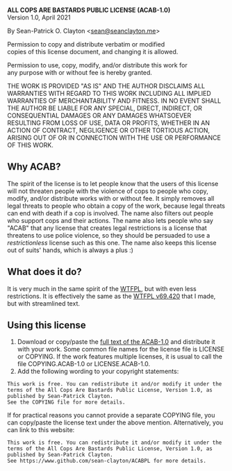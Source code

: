 **ALL COPS ARE BASTARDS PUBLIC LICENSE (ACAB-1.0)**  
Version 1.0, April 2021

By Sean-Patrick O. Clayton \<sean@seanclayton.me\>

Permission to copy and distribute verbatim or modified  
copies of this license document, and changing it is allowed.

Permission to use, copy, modify, and/or distribute this work for  
any purpose with or without fee is hereby granted.

THE WORK IS PROVIDED "AS IS" AND THE AUTHOR DISCLAIMS ALL WARRANTIES WITH REGARD TO THIS WORK INCLUDING ALL IMPLIED WARRANTIES OF MERCHANTABILITY AND FITNESS. IN NO EVENT SHALL THE AUTHOR BE LIABLE FOR ANY SPECIAL, DIRECT, INDIRECT, OR CONSEQUENTIAL DAMAGES OR ANY DAMAGES WHATSOEVER RESULTING FROM LOSS OF USE, DATA OR PROFITS, WHETHER IN AN ACTION OF CONTRACT, NEGLIGENCE OR OTHER TORTIOUS ACTION, ARISING OUT OF OR IN CONNECTION WITH THE USE OR PERFORMANCE OF THIS WORK.

## Why ACAB?

The spirit of the license is to let people know that the users of this license will not threaten people with the violence of cops to people who copy, modify, and/or distribute works with or without fee.
It simply removes all legal threats to people who obtain a copy of the work, because legal threats can end with death if a cop is involved.
The name also filters out people who support cops and their actions.
The name also lets people who say "ACAB" that any license that creates legal restrictions is a license that threatens to use police violence, so they should be persuaded to use a _restrictionless_ license such as this one. The name also keeps this license out of suits' hands, which is always a plus :)

## What does it do?

It is very much in the same spirit of the [WTFPL](http://wtfpl.net), but with even less restrictions.
It is effectively the same as the [WTFPL v69.420](https://www.github.com/sean-clayton/WTFPL-69.420) that I made, but with streamlined text.

## Using this license

1. Download or copy/paste the [full text of the ACAB-1.0](LICENSE) and distribute it with your work.
   Some common file names for the license file is LICENSE or COPYING.
   If the work features multiple licenses, it is usual to call the file COPYING.ACAB-1.0 or LICENSE.ACAB-1.0.
2. Add the following wording to your copyright statements:

```
This work is free. You can redistribute it and/or modify it under the
terms of the All Cops Are Bastards Public License, Version 1.0, as published by Sean-Patrick Clayton.
See the COPYING file for more details.
```

If for practical reasons you cannot provide a separate COPYING file, you can copy/paste the license text under the above mention. Alternatively, you can link to this website:

```
This work is free. You can redistribute it and/or modify it under the
terms of the All Cops Are Bastards Public License, Version 1.0, as published by Sean-Patrick Clayton.
See https://www.github.com/sean-clayton/ACABPL for more details.
```
